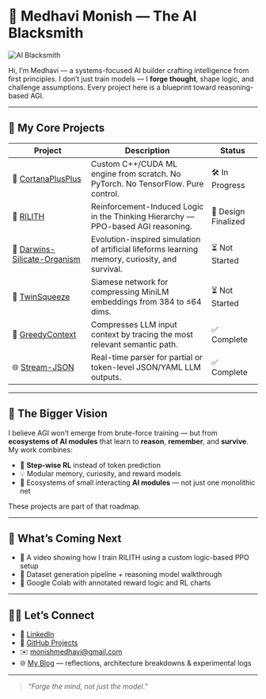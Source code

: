 # 👋 Medhavi Monish — The AI Blacksmith

![AI Blacksmith](https://img.shields.io/badge/AI%20Blacksmith-Forging%20Intelligence-blueviolet?style=flat-square)

Hi, I’m Medhavi — a systems-focused AI builder crafting intelligence from first principles.
I don’t just train models — I **forge thought**, shape logic, and challenge assumptions.
Every project here is a blueprint toward reasoning-based AGI.

---

## 🔩 My Core Projects

| Project                                                                                    | Description                                                                                     | Status              |
| ------------------------------------------------------------------------------------------ | ----------------------------------------------------------------------------------------------- | ------------------- |
| 🔧 [CortanaPlusPlus](https://github.com/MedhaviMonish/CortanaPlusPlus)                     | Custom C++/CUDA ML engine from scratch. No PyTorch. No TensorFlow. Pure control.                | 🛠 In Progress      |
| 🧠 [RILITH](https://github.com/MedhaviMonish/RILITH)                                       | Reinforcement-Induced Logic in the Thinking Hierarchy — PPO-based AGI reasoning.                | 🧪 Design Finalized |
| 🌱 [Darwins-Silicate-Organism](https://github.com/MedhaviMonish/Darwins-Silicate-Organism) | Evolution-inspired simulation of artificial lifeforms learning memory, curiosity, and survival. | ⏳ Not Started       |
| 🧬 [TwinSqueeze](https://github.com/MedhaviMonish/TwinSqueeze)                             | Siamese network for compressing MiniLM embeddings from 384 to ≤64 dims.                         | ⏳ Not Started       |
| 🧩 [GreedyContext](https://github.com/MedhaviMonish/GreedyContext)                         | Compresses LLM input context by tracing the most relevant semantic path.                        | ✅ Complete          |
| 🌐 [Stream-JSON](https://github.com/MedhaviMonish/Stream-JSON)                             | Real-time parser for partial or token-level JSON/YAML LLM outputs.                              | ✅ Complete          |

---

## 🧬 The Bigger Vision

I believe AGI won’t emerge from brute-force training — but from **ecosystems of AI modules** that learn to **reason**, **remember**, and **survive**.
My work combines:

* 🧠 **Step-wise RL** instead of token prediction
* 💡 Modular memory, curiosity, and reward models
* 🔁 Ecosystems of small interacting **AI modules** — not just one monolithic net

These projects are part of that roadmap.

---

## 🔭 What’s Coming Next

* 🎥 A video showing how I train RILITH using a custom logic-based PPO setup
* 🧪 Dataset generation pipeline + reasoning model walkthrough
* 📓 Google Colab with annotated reward logic and RL charts

---

## 🧙‍♂️ Let’s Connect

* 💬 [LinkedIn](https://www.linkedin.com/in/medhavi-monish-a327ba169/)
* 🧠 [GitHub Projects](https://github.com/MedhaviMonish?tab=repositories)
* ✉️ [monishmedhavi@gmail.com](mailto:monishmedhavi@gmail.com)
* 🌐 [My Blog](https://medhavimonish.github.io/) — reflections, architecture breakdowns & experimental logs

---

> *“Forge the mind, not just the model.”*
